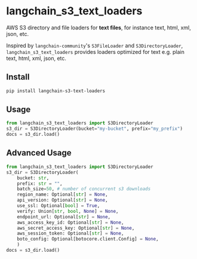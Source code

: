 # langchain_s3_text_loaders

AWS S3 directory and file loaders for **text files**, for instance text, html, xml, json, etc.

Inspired by `langchain-community`'s `S3FileLoader` and `S3DirectoryLoader`, `langchain_s3_text_loaders` provides loaders optimized for text e.g. plain text, html, xml, json, etc. 

## Install

```bash
pip install langchain-s3-text-loaders
```

## Usage

```python
from langchain_s3_text_loaders import S3DirectoryLoader
s3_dir = S3DirectoryLoader(bucket="my-bucket", prefix="my_prefix")
docs = s3_dir.load()
```

## Advanced Usage

```python
from langchain_s3_text_loaders import S3DirectoryLoader
s3_dir = S3DirectoryLoader(
    bucket: str,
    prefix: str = "",
    batch_size=50, # number of concurrent s3 downloads
    region_name: Optional[str] = None,
    api_version: Optional[str] = None,
    use_ssl: Optional[bool] = True,
    verify: Union[str, bool, None] = None,
    endpoint_url: Optional[str] = None,
    aws_access_key_id: Optional[str] = None,
    aws_secret_access_key: Optional[str] = None,
    aws_session_token: Optional[str] = None,
    boto_config: Optional[botocore.client.Config] = None,
    )
docs = s3_dir.load()
```
